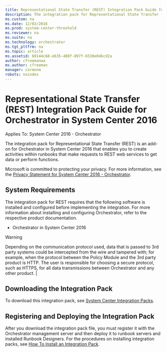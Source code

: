 ```yaml
---
title: Representational State Transfer (REST) Integration Pack Guide for Orchestrator in System Center 2016
description: The integration pack for Representational State Transfer (REST) is an add-on for Orchestrator in System Center 2016 that enables you to create activities within runbooks that make requests to REST web services to get data or perform functions.
ms.custom: na
ms.date: 12/02/2016
ms.prod: system-center-threshold
ms.reviewer: na
ms.suite: na
ms.technology: orchestrator
ms.tgt_pltfrm: na
ms.topic: article
ms.assetid: 69144c68-e635-408f-897f-6530e04bcd2a
author: cfreemanwa
ms.author: cfreeman
manager: carmonm
robots: noindex
---
```

# Representational State Transfer (REST) Integration Pack Guide for Orchestrator in System Center 2016

Applies To: System Center 2016 - Orchestrator

The integration pack for Representational State Transfer (REST) is an add-on for Orchestrator in System Center 2016 that enables you to create activities within runbooks that make requests to REST web services to get data or perform functions.

Microsoft is committed to protecting your privacy. For more information, see the [Privacy Statement for System Center 2016 - Orchestrator](https://www.microsoft.com/en-us/privacystatement/EnterpriseDev/default.aspx).

## System Requirements

The integration pack for REST requires that the following software is installed and configured before implementing the integration. For more information about installing and configuring Orchestrator, refer to the respective product documentation.

-   Orchestrator in System Center 2016

>[!WARNING]
>Depending on the communication protocol used, data that is passed to 3rd party systems could be intercepted from the wire and tampered with; for example, when the protocol between the Policy Module and the 3rd party product is HTTP. The user is responsible for choosing a secure protocol, such as HTTPS, for all data transmissions between Orchestrator and any other product. |

## Downloading the Integration Pack

To download this integration pack, see [System Center Integration Packs](https://www.microsoft.com/en-us/download/details.aspx?id=54098).

## Registering and Deploying the Integration Pack

After you download the integration pack file, you must register it with the Orchestrator management server and then deploy it to runbook servers and installed Runbook Designers. For the procedures on installing integration packs, see [How To Install an Integration Pack](https://technet.microsoft.com/system-center-docs/orch/manage/how-to-add-an-integration-pack).
